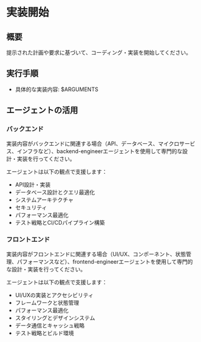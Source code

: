 # 実装開始

## 概要

提示された計画や要求に基づいて、コーディング・実装を開始してください。

## 実行手順

- 具体的な実装内容: $ARGUMENTS

## エージェントの活用

### バックエンド

実装内容がバックエンドに関連する場合（API、データベース、マイクロサービス、インフラなど）、backend-engineerエージェントを使用して専門的な設計・実装を行ってください。

エージェントは以下の観点で支援します：

- API設計・実装
- データベース設計とクエリ最適化
- システムアーキテクチャ
- セキュリティ
- パフォーマンス最適化
- テスト戦略とCI/CDパイプライン構築

### フロントエンド

実装内容がフロントエンドに関連する場合（UI/UX、コンポーネント、状態管理、パフォーマンスなど）、frontend-engineerエージェントを使用して専門的な設計・実装を行ってください。

エージェントは以下の観点で支援します：

- UI/UXの実装とアクセシビリティ
- フレームワークと状態管理
- パフォーマンス最適化
- スタイリングとデザインシステム
- データ通信とキャッシュ戦略
- テスト戦略とビルド環境
